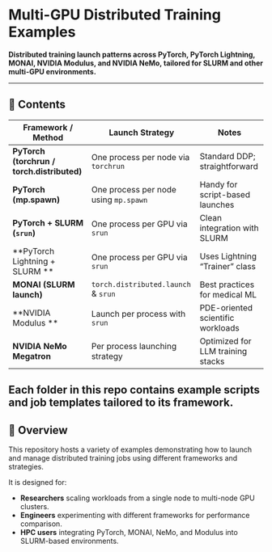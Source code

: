 # Multi-GPU Distributed Training Examples

**Distributed training launch patterns across PyTorch, PyTorch Lightning, MONAI, NVIDIA Modulus, and NVIDIA NeMo, tailored for SLURM and other multi-GPU environments.**

---

## 📂 Contents

| Framework / Method                     | Launch Strategy                        | Notes                             |
|---------------------------------------|----------------------------------------|-----------------------------------|
| **PyTorch (torchrun / torch.distributed)** | One process per node via `torchrun`    | Standard DDP; straightforward      |
| **PyTorch (mp.spawn)**                     | One process per node using `mp.spawn`  | Handy for script-based launches    |
| **PyTorch + SLURM (`srun`)**               | One process per GPU via `srun`         | Clean integration with SLURM       |
| **PyTorch Lightning + SLURM **             | One process per GPU via `srun`         | Uses Lightning “Trainer” class     |
| **MONAI (SLURM launch)**                   | `torch.distributed.launch` & `srun`    | Best practices for medical ML      |
| **NVIDIA Modulus **                        | Launch per process with `srun`         | PDE-oriented scientific workloads  |
| **NVIDIA NeMo Megatron**                   | Per process launching strategy         | Optimized for LLM training stacks  |

Each folder in this repo contains example scripts and job templates tailored to its framework.  
---

## 🔎 Overview

This repository hosts a variety of examples demonstrating how to launch and manage distributed training jobs using different frameworks and strategies.  

It is designed for:
- **Researchers** scaling workloads from a single node to multi-node GPU clusters.  
- **Engineers** experimenting with different frameworks for performance comparison.  
- **HPC users** integrating PyTorch, MONAI, NeMo, and Modulus into SLURM-based environments.  
